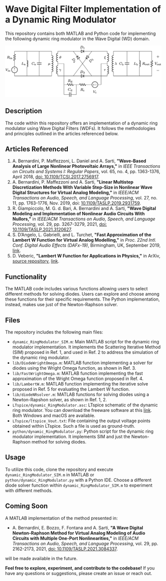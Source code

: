 # Wave Digital Filter Implementation of a Dynamic Ring Modulator

This repository contains both MATLAB and Python code for implementing the following dynamic ring modulator in the Wave Digital (WD) domain. 

![Schematic](/ringmod.png "Circuit schematic.")

## Description

The code within this repository offers an implementation of a dynamic ring modulator using Wave Digital Filters (WDFs). It follows the methodologies and principles outlined in the articles referenced below.

## Articles Referenced

1. A. Bernardini, P. Maffezzoni, L. Daniel and A. Sarti, **"Wave-Based Analysis of Large Nonlinear Photovoltaic Arrays,"** in _IEEE Transactions on Circuits and Systems I: Regular Papers_, vol. 65, no. 4, pp. 1363-1376, April 2018, [doi: 10.1109/TCSI.2017.2756917](https://ieeexplore.ieee.org/document/8061002).
2. A. Bernardini, P. Maffezzoni and A. Sarti, **"Linear Multistep Discretization Methods With Variable Step-Size in Nonlinear Wave Digital Structures for Virtual Analog Modeling,"** in _IEEE/ACM Transactions on Audio, Speech, and Language Processing_, vol. 27, no. 11, pp. 1763-1776, Nov. 2019, doi: [10.1109/TASLP.2019.2931759](https://ieeexplore.ieee.org/document/8779678).
3. R. Giampiccolo, M. G. d. Bari, A. Bernardini and A. Sarti, **"Wave Digital Modeling and Implementation of Nonlinear Audio Circuits With Nullors,"** in _IEEE/ACM Transactions on Audio, Speech, and Language Processing_, vol. 29, pp. 3267-3279, 2021, [doi: 10.1109/TASLP.2021.3120627](https://ieeexplore.ieee.org/document/9580658).
4. S. D’Angelo, L. Gabrielli, and L. Turchet, **"Fast Approximation of the Lambert W Function for Virtual Analog Modelling,"** in _Proc. 22nd Intl. Conf. Digital Audio Effects (DAFx-19)_, Birmingham, UK, September 2019, [link](https://dafx.de/paper-archive/2019/DAFx2019_paper_5.pdf).
5. D. Veberic, **"Lambert W Function for Applications in Physics,"** in ArXiv, [source repository](https://github.com/DarkoVeberic/LambertW), [link](https://arxiv.org/pdf/1209.0735.pdf).

## Functionality

The MATLAB code includes various functions allowing users to select different methods for solving diodes. Users can explore and choose among these functions for their specific requirements.
The Python implementation, instead, makes use just of the Newton-Raphson solver.

## Files

The repository includes the following main files:

- `dynamic_RingModulator_SIM.m`: Main MATLAB script for the dynamic ring modulator implementation. It implements the Scattering Iterative Method (SIM) proposed in Ref. 1, and used in Ref. 2 to address the simulation of the dynamic ring modulator.
- `lib/DiodeWrightOmega.m`: MATLAB function implementing a solver for diodes using the Wright Omega function, as shown in Ref. 3.
- `lib/FastWrightOmega.m`: MATLAB function implementing the fast approximation of the Wright Omega function proposed in Ref. 4.
- `lib/LambertW.m`: MATLAB function implementing the iterative solve proposed in Ref. 5 for evaluating the Lambert W function.
- `lib/diodeNRsolver.m`: MATLAB functions for solving diodes using a Newton-Rapshon solver, as shown in Ref. 1, 2.
- `LTspice/dynamic_RingModulator.asc`: LTspice schematic of the dynamic ring modulator. You can download the freeware software at this [link](https://www.analog.com/en/design-center/design-tools-and-calculators/ltspice-simulator.html). Both Windows and macOS are available.
- `LTspice/ltspice_Vout.txt`: File containing the output voltage points obtained within LTspice. Such a file is used as ground-truth.
- `python/dynamic_RingModulator.py`: Python script for the dynamic ring modulator implementation. It implements SIM and just the Newton-Raphson method for solving diodes.

## Usage

To utilize this code, clone the repository and execute `dynamic_RingModulator_SIM.m` in MATLAB or `python/dynamic_RingModulator.py` with a Python IDE. Choose a different diode solver function within `dynamic_RingModulator_SIM.m` to experiment with different methods.

## Coming Soon

A MATLAB implementation of the method presented in: 

- A. Bernardini, E. Bozzo, F. Fontana and A. Sarti, **"A Wave Digital Newton-Raphson Method for Virtual Analog Modeling of Audio Circuits with Multiple One-Port Nonlinearities,"** in _IEEE/ACM Transactions on Audio, Speech, and Language Processing_, vol. 29, pp. 2162-2173, 2021, [doi: 10.1109/TASLP.2021.3084337](https://ieeexplore.ieee.org/document/9442893).
  
will be made available in the future.

**Feel free to explore, experiment, and contribute to the codebase!**
If you have any questions or suggestions, please create an issue or reach out.


